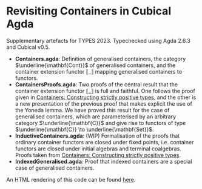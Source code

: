 # Revisiting Containers in Cubical Agda

Supplementary artefacts for TYPES 2023. Typechecked using Agda 2.6.3 and Cubical v0.5.

- **Containers.agda**: Definition of generalised containers, the category $\underline{\mathbf{Cont}}$ of generalised containers, and the container extension functor ⟦\_⟧ mapping generalised containers to functors.
- **ContainersProofs.agda**: Two proofs of the central result that the container extension functor ⟦\_⟧ is full and faithful. One follows the proof given in [Containers: Constructing strictly positive types](https://www.sciencedirect.com/science/article/pii/S0304397505003373), and the other is a new presentation of the previous proof that makes explicit the use of the Yoneda lemma. We have proved this result for the case of generalised containers, which are parameterised by an arbitrary category $\underline{\mathbf{C}}$ and give rise to functors of type $\underline{\mathbf{C}} \to \underline{\mathbf{Set}}$.
- **InductiveContainers.agda**: (WIP) Formalisation of the proofs that ordinary container functors are closed under fixed points, i.e. container functors are closed under initial algebras and terminal coalgebras. Proofs taken from [Containers: Constructing strictly positive types](https://www.sciencedirect.com/science/article/pii/S0304397505003373).
- **IndexedGeneralised.agda**: Proof that indexed containers are a special case of generalised containers.

An HTML rendering of this code can be found [here](https://stefaniatadama.com/agda_html/README.html).
